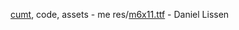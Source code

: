 [cumt](https://gitlab.com/ar-be/cumt), code, assets - me
res/[m6x11.ttf](https://managore.itch.io/m6x11) - Daniel Lissen
